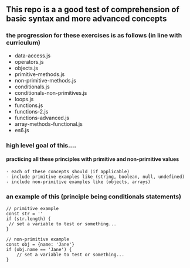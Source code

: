 ## This repo is a a good test of comprehension of basic syntax and more advanced concepts

### the progression for these exercises is as follows (in line with curriculum)

- data-access.js
- operators.js
- objects.js
- primitive-methods.js
- non-primitive-methods.js
- conditionals.js
- conditionals-non-primitives.js
- loops.js
- functions.js
- functions-2.js
- functions-advanced.js
- array-methods-functional.js
- es6.js


### high level goal of this....

#### practicing all these principles with primitive and non-primitive values
    - each of these concepts should (if applicable)
    - include primitive examples like (string, boolean, null, undefined)
    - include non-primitive examples like (objects, arrays)

### an example of this (principle being conditionals statements)

```
// primitive example
const str = ''
if (str.length) {
 // set a variable to test or something...
}

// non-primitive example
const obj = {name: 'Jane'}
if (obj.name == 'Jane') {
    // set a variable to test or something...
}
```
